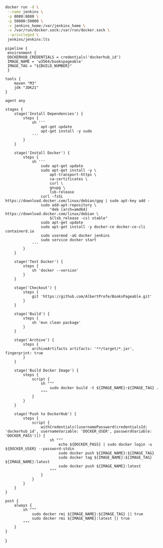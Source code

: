 ```bash
docker run -d \
 --name jenkins \
 -p 8080:8080 \
 -p 50000:50000 \
 -v jenkins_home:/var/jenkins_home \
 -v /var/run/docker.sock:/var/run/docker.sock \
 --privileged \
 jenkins/jenkins:lts
```

    pipeline {
     environment {
     DOCKERHUB_CREDENTIALS = credentials('dockerhub_id')
     IMAGE_NAME = 'w3564/bookspageable'
     IMAGE_TAG = "${BUILD_NUMBER}"
     }
    
    tools {
        maven "M3"
        jdk "JDK21"
    }
    
    agent any
    
    stages {
        stage('Install Dependencies') {
            steps {
                sh '''
                    apt-get update
                    apt-get install -y sudo
                '''
            }
        }
    
        stage('Install Docker') {
            steps {
                sh '''
                    sudo apt-get update
                    sudo apt-get install -y \
                        apt-transport-https \
                        ca-certificates \
                        curl \
                        gnupg \
                        lsb-release
                    curl -fsSL https://download.docker.com/linux/debian/gpg | sudo apt-key add -
                    sudo add-apt-repository \
                        "deb [arch=amd64] https://download.docker.com/linux/debian \
                        $(lsb_release -cs) stable"
                    sudo apt-get update
                    sudo apt-get install -y docker-ce docker-ce-cli containerd.io
                    sudo usermod -aG docker jenkins
                    sudo service docker start
                '''
            }
        }
    
        stage('Test Docker') {
            steps {
                sh 'docker --version'
            }
        }
    
        stage('Checkout') {
            steps {
                git 'https://github.com/AlbertProfe/BooksPageable.git'
            }
        }
    
        stage('Build') {
            steps {
                sh 'mvn clean package'
            }
        }
    
        stage('Archive') {
            steps {
                archiveArtifacts artifacts: '**/target/*.jar', fingerprint: true
            }
        }
    
        stage('Build Docker Image') {
            steps {
                script {
                    sh """
                        sudo docker build -t ${IMAGE_NAME}:${IMAGE_TAG} .
                    """
                }
            }
        }
    
        stage('Push to DockerHub') {
            steps {
                script {
                    withCredentials([usernamePassword(credentialsId: 'dockerhub_id', usernameVariable: 'DOCKER_USER', passwordVariable: 'DOCKER_PASS')]) {
                        sh """
                            echo ${DOCKER_PASS} | sudo docker login -u ${DOCKER_USER} --password-stdin
                            sudo docker push ${IMAGE_NAME}:${IMAGE_TAG}
                            sudo docker tag ${IMAGE_NAME}:${IMAGE_TAG} ${IMAGE_NAME}:latest
                            sudo docker push ${IMAGE_NAME}:latest
                        """
                    }
                }
            }
        }
    }
    
    post {
        always {
            sh """
                sudo docker rmi ${IMAGE_NAME}:${IMAGE_TAG} || true
                sudo docker rmi ${IMAGE_NAME}:latest || true
            """
        }
    }

}
